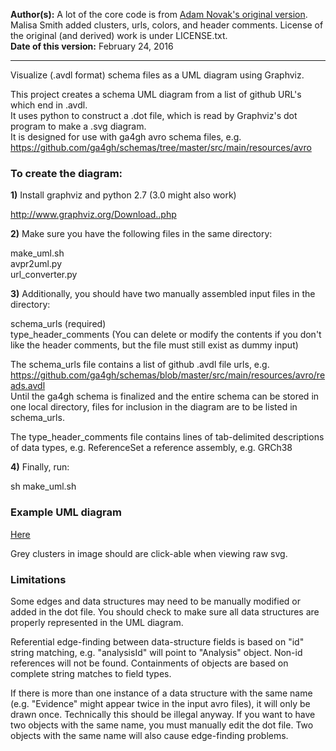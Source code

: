 **Author(s):** A lot of the core code is from [Adam Novak's original version](https://github.com/ga4gh/schemas/pull/297). Malisa Smith added clusters, urls, colors, and header comments. License of the original (and derived) work is under LICENSE.txt.  
**Date of this version:** February 24, 2016

* * * * * * * * * *

Visualize (.avdl format) schema files as a UML diagram using Graphviz.

This project creates a schema UML diagram from a list of github URL's which end in .avdl.  
It uses python to construct a .dot file, which is read by Graphviz's dot program to make a .svg diagram.  
It is designed for use with ga4gh avro schema files, e.g. https://github.com/ga4gh/schemas/tree/master/src/main/resources/avro

### To create the diagram:

**1)** Install graphviz and python 2.7 (3.0 might also work)

http://www.graphviz.org/Download..php

**2)** Make sure you have the following files in the same directory:

make_uml.sh  
avpr2uml.py  
url_converter.py  

**3)** Additionally, you should have two manually assembled input files in the directory:

schema_urls (required)  
type_header_comments (You can delete or modify the contents if you don't like the header comments, but the file must still exist as dummy input)

The schema_urls file contains a list of github .avdl file urls, e.g.   https://github.com/ga4gh/schemas/blob/master/src/main/resources/avro/reads.avdl  
Until the ga4gh schema is finalized and the entire schema can be stored in one local directory, files for inclusion in the diagram are to be listed in schema_urls.

The type_header_comments file contains lines of tab-delimited descriptions of data types, e.g. ReferenceSet	a reference assembly, e.g. GRCh38

**4)** Finally, run:

sh make_uml.sh

### Example UML diagram  

[Here](https://cdn.rawgit.com/malisas/schema-uml/master/example_svgs/master_uml_2016-03-07.svg)

Grey clusters in image should are click-able when viewing raw svg.  

### Limitations

Some edges and data structures may need to be manually modified or added in the dot file. You should check to make sure all data structures are properly represented in the UML diagram.

Referential edge-finding between data-structure fields is based on "id" string matching, e.g. "analysisId" will point to "Analysis" object. Non-id references will not be found. Containments of objects are based on complete string matches to field types.

If there is more than one instance of a data structure with the same name (e.g. "Evidence" might appear twice in the input avro files), it will only be drawn once. Technically this should be illegal anyway. If you want to have two objects with the same name, you must manually edit the dot file. Two objects with the same name will also cause edge-finding problems.
